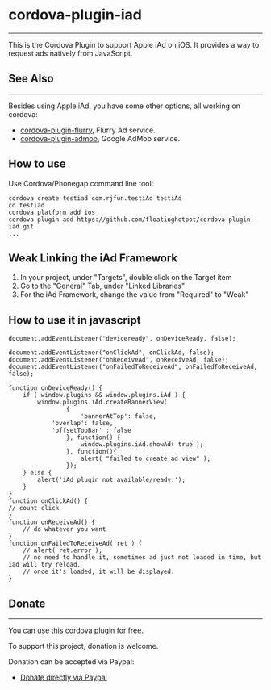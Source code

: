 # cordova-plugin-iad #
---------------------------
This is the Cordova Plugin to support Apple iAd on iOS. It provides a way to request ads natively from JavaScript. 

## See Also ##
---------------------------
Besides using Apple iAd, you have some other options, all working on cordova:
* [cordova-plugin-flurry](https://github.com/floatinghotpot/cordova-plugin-flurry), Flurry Ad service. 
* [cordova-plugin-admob](https://github.com/floatinghotpot/cordova-plugin-admob), Google AdMob service.

## How to use ##

Use Cordova/Phonegap command line tool:

    cordova create testiad com.rjfun.testiAd testiAd
    cd testiad
    cordova platform add ios
    cordova plugin add https://github.com/floatinghotpot/cordova-plugin-iad.git
    ...

## Weak Linking the iAd Framework ##

1. In your project, under "Targets", double click on the Target item
2. Go to the "General" Tab, under "Linked Libraries" 
3. For the iAd Framework, change the value from "Required" to "Weak"

## How to use it in javascript ##

    document.addEventListener("deviceready", onDeviceReady, false);

   	document.addEventListener("onClickAd", onClickAd, false);
  	document.addEventListener("onReceiveAd", onReceiveAd, false);
 	document.addEventListener("onFailedToReceiveAd", onFailedToReceiveAd, false);

    function onDeviceReady() {
    	if ( window.plugins && window.plugins.iAd ) {
    	    window.plugins.iAd.createBannerView( 
    	    		{
    		            'bannerAtTop': false,
			    'overlap': false,
			    'offsetTopBar' : false
    	            }, function() {
    	            	window.plugins.iAd.showAd( true );
    	            }, function(){
    	            	alert( "failed to create ad view" );
    	            });
    	} else {
    		alert('iAd plugin not available/ready.');
    	}
    }
    function onClickAd() {
	// count click    	
    }
    function onReceiveAd() {
    	// do whatever you want 
    }
    function onFailedToReceiveAd( ret ) {
    	// alert( ret.error ); 
        // no need to handle it, sometimes ad just not loaded in time, but iad will try reload, 
        // once it's loaded, it will be displayed.
    }

## Donate ##
----------------------------------------------
You can use this cordova plugin for free. 

To support this project, donation is welcome.

Donation can be accepted via Paypal:
* [Donate directly via Paypal](http://floatinghotpot.github.io/#donate)


